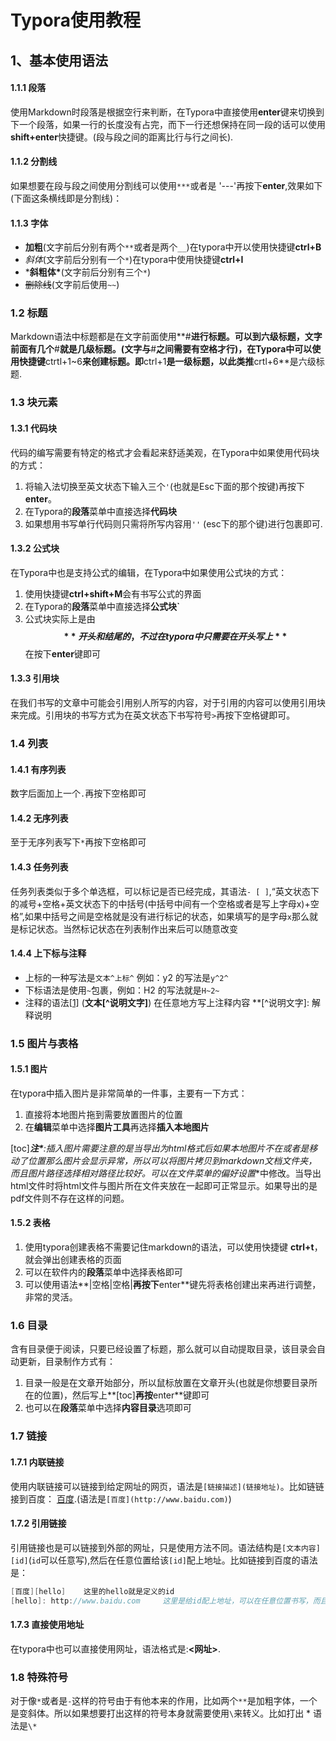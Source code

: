 # Typora使用教程

## 1、基本使用语法

#### 1.1.1 段落

使用Markdown时段落是根据空行来判断，在Typora中直接使用**enter**键来切换到下一个段落，如果一行的长度没有占完，而下一行还想保持在同一段的话可以使用**shift+enter**快捷键。(段与段之间的距离比行与行之间长).

#### 1.1.2 分割线

如果想要在段与段之间使用分割线可以使用`***`或者是 '---'再按下**enter**,效果如下(下面这条横线即是分割线)：

#### 1.1.3 字体

- **加粗**(文字前后分别有两个`**`或者是两个`__`)在typora中开以使用快捷键**ctrl+B**
- *斜体*(文字前后分别有一个`*`)在typora中使用快捷键**ctrl+I**
- ***斜粗体\***(文字前后分别有三个`*`)
- ~~删除线~~(文字前后使用`~~`)

### 1.2 标题

Markdown语法中标题都是在文字前面使用**#**进行标题。可以到六级标题，文字前面有几个**#**就是几级标题。(文字与**#**之间需要有空格才行)，在Typora中可以使用快捷键**ctrtl+1~6**来创建标题。即**ctrl+1**是一级标题，以此类推**crtl+6**是六级标题.

### 1.3 块元素

#### 1.3.1 代码块

代码的编写需要有特定的格式才会看起来舒适美观，在Typora中如果使用代码块的方式：

1. 将输入法切换至英文状态下输入三个`'`(也就是Esc下面的那个按键)再按下**enter**。
2. 在Typora的**段落**菜单中直接选择**代码块**
3. 如果想用书写单行代码则只需将所写内容用`''` (esc下的那个键)进行包裹即可.

#### 1.3.2 公式块

在Typora中也是支持公式的编辑，在Typora中如果使用公式块的方式：

1. 使用快捷键**ctrl+shift+M**会有书写公式的界面
2. 在Typora的**段落**菜单中直接选择**公式块`**
3. 公式块实际上是由 **$$** 开头和结尾的，不过在typora中只需要在开头写上**$$** 在按下**enter**键即可

#### 1.3.3 引用块

在我们书写的文章中可能会引用别人所写的内容，对于引用的内容可以使用引用块来完成。引用块的书写方式为在英文状态下书写符号`>`再按下空格键即可。

### 1.4 列表

#### 1.4.1 有序列表

数字后面加上一个`.`再按下空格即可

#### 1.4.2 无序列表

至于无序列表写下`*`再按下空格即可

#### 1.4.3 任务列表

任务列表类似于多个单选框，可以标记是否已经完成，其语法`- [ ]`,“英文状态下的减号+空格+英文状态下的中括号(中括号中间有一个空格或者是写上字母x)+空格”,如果中括号之间是空格就是没有进行标记的状态，如果填写的是字母`x`那么就是标记状态。当然标记状态在列表制作出来后可以随意改变

#### 1.4.4 上下标与注释

- 上标的一种写法是`文本^上标^` 例如：y2 的写法是`y^2^`
- 下标语法是使用`~`包裹，例如：H2 的写法就是`H~2~`
- 注释的语法[[1\]](#fn1) (**文本[^说明文字]**) 在任意地方写上注释内容 **[^说明文字]: 解释说明

### 1.5 图片与表格

#### 1.5.1 图片

在typora中插入图片是非常简单的一件事，主要有一下方式：

1. 直接将本地图片拖到需要放置图片的位置
2. 在**编辑**菜单中选择**图片工具**再选择**插入本地图片**

[toc]***注\***:插入图片需要注意的是当导出为html格式后如果本地图片不在或者是移动了位置那么图片会显示异常，所以可以将图片拷贝到markdown文档文件夹，而且图片路径选择相对路径比较好。可以在**文件**菜单的**偏好设置**中修改。当导出html文件时将html文件与图片所在文件夹放在一起即可正常显示。如果导出的是pdf文件则不存在这样的问题。

#### 1.5.2 表格

1. 使用typora创建表格不需要记住markdown的语法，可以使用快捷键 **ctrl+t**，就会弹出创建表格的页面
2. 可以在软件内的**段落**菜单中选择表格即可
3. 可以使用语法**|空格|空格|**再按下**enter**键先将表格创建出来再进行调整，非常的灵活。

### 1.6 目录

含有目录便于阅读，只要已经设置了标题，那么就可以自动提取目录，该目录会自动更新，目录制作方式有：

1. 目录一般是在文章开始部分，所以鼠标放置在文章开头(也就是你想要目录所在的位置)，然后写上**[toc]**再按**enter**键即可
2. 也可以在**段落**菜单中选择**内容目录**选项即可

### 1.7 链接

#### 1.7.1 内联链接

使用内联链接可以链接到给定网址的网页，语法是`[链接描述](链接地址)`。比如链链接到百度：
 [百度](http://www.baidu.com).(语法是`[百度](http://www.baidu.com)`)

#### 1.7.2 引用链接

引用链接也是可以链接到外部的网址，只是使用方法不同。语法结构是`[文本内容][id]`(`id`可以任意写),然后在任意位置给该`[id]`配上地址。比如链接到百度的语法是：

```csharp
[百度][hello]    这里的hello就是定义的id
[hello]: http://www.baidu.com     这里是给id配上地址，可以在任意位置书写，而且冒号后面有空格
```

#### 1.7.3 直接使用地址

在typora中也可以直接使用网址，语法格式是:**<网址>**.

### 1.8 特殊符号

对于像`*`或者是`-`这样的符号由于有他本来的作用，比如两个`**`是加粗字体，一个是变斜体。所以如果想要打出这样的符号本身就需要使用`\`来转义。比如打出 * 语法是`\*`

